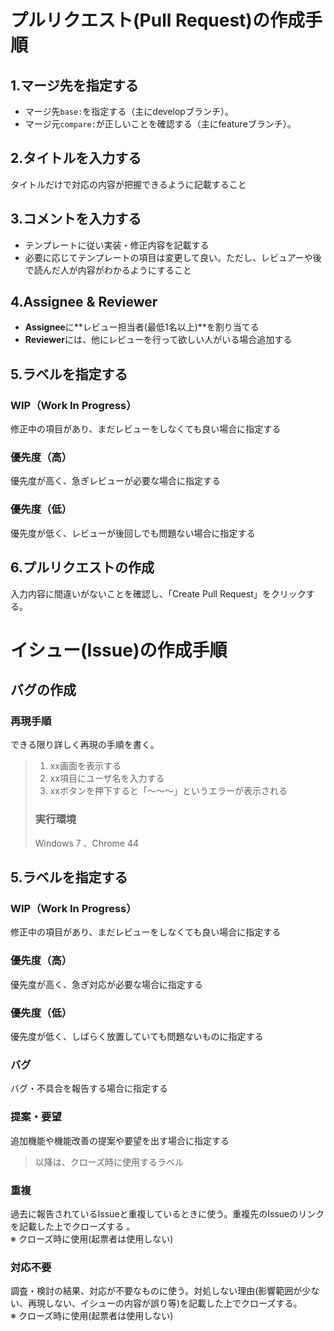 # プルリクエスト(Pull Request)の作成手順

## 1.マージ先を指定する

- マージ先`base:`を指定する（主にdevelopブランチ）。
- マージ元`compare:`が正しいことを確認する（主にfeatureブランチ）。

## 2.タイトルを入力する

タイトルだけで対応の内容が把握できるように記載すること

## 3.コメントを入力する

- テンプレートに従い実装・修正内容を記載する
- 必要に応じてテンプレートの項目は変更して良い。ただし、レビュアーや後で読んだ人が内容がわかるようにすること

## 4.Assignee & Reviewer

- **Assignee**に**レビュー担当者(最低1名以上)**を割り当てる
- **Reviewer**には、他にレビューを行って欲しい人がいる場合追加する

## 5.ラベルを指定する

### WIP（Work In Progress）
修正中の項目があり、まだレビューをしなくても良い場合に指定する

### 優先度（高）
優先度が高く、急ぎレビューが必要な場合に指定する

### 優先度（低）
優先度が低く、レビューが後回しでも問題ない場合に指定する

## 6.プルリクエストの作成
入力内容に間違いがないことを確認し、「Create Pull Request」をクリックする。

# イシュー(Issue)の作成手順

## バグの作成

### 再現手順
できる限り詳しく再現の手順を書く。

> 1. xx画面を表示する
> 2. xx項目にユーザ名を入力する
> 3. xxボタンを押下すると「～～～」というエラーが表示される
>
> ### 実行環境
> Windows 7 、Chrome 44

## 5.ラベルを指定する

### WIP（Work In Progress）
修正中の項目があり、まだレビューをしなくても良い場合に指定する

### 優先度（高）
優先度が高く、急ぎ対応が必要な場合に指定する

### 優先度（低）
優先度が低く、しばらく放置していても問題ないものに指定する

### バグ
バグ・不具合を報告する場合に指定する

### 提案・要望
追加機能や機能改善の提案や要望を出す場合に指定する

> 以降は、クローズ時に使用するラベル

### 重複
過去に報告されているIssueと重複しているときに使う。重複先のIssueのリンクを記載した上でクローズする 。  
※ クローズ時に使用(起票者は使用しない)

### 対応不要
調査・検討の結果、対応が不要なものに使う。対処しない理由(影響範囲が少ない、再現しない、イシューの内容が誤り等)を記載した上でクローズする。  
※ クローズ時に使用(起票者は使用しない)

